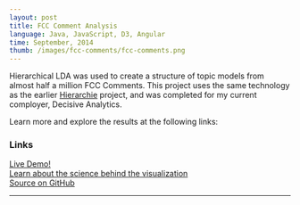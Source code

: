 ```yaml
---
layout: post
title: FCC Comment Analysis
language: Java, JavaScript, D3, Angular
time: September, 2014
thumb: /images/fcc-comments/fcc-comments.png
---
```


Hierarchical LDA was used to create a structure of topic models from almost half a million FCC Comments. This project uses the same technology as the earlier <a href="http://meredithmmyers.com/2014/08/21/hierarchie/">Hierarchie</a> project, and was completed for my current comployer, Decisive Analytics.

Learn more and explore the results at the following links:

<h3>Links</h3>
<a href="http://mlvl.github.io/fcc-comments/#/" target="_blank">Live Demo!</a>
<br>
<a href="http://mlvl.github.io/fcc-comments/#/about" target="_blank">Learn about the science behind the visualization</a>
<br>
<a href="https://github.com/mlvl/fcc-comments" target="_blank">Source on GitHub</a>

-----